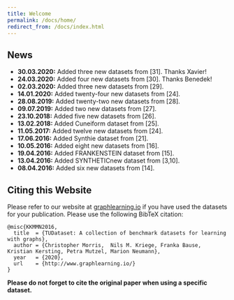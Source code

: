 ```yaml
---
title: Welcome
permalink: /docs/home/
redirect_from: /docs/index.html
---
```

## News

* **30.03.2020:** Added three new datasets from [31]. Thanks Xavier!
* **24.03.2020:** Added four new datasets from [30]. Thanks Benedek!
* **02.03.2020:** Added three new datasets from [29].
* **14.01.2020:** Added twenty-four new datasets from [24].
* **28.08.2019:** Added twenty-two new datasets from [28].
* **09.07.2019:** Added two new datasets from [27].
* **23.10.2018:** Added five new datasets from [26].
* **13.02.2018:** Added Cuneiform dataset from [25].
* **11.05.2017:** Added twelve new datasets from [24].
* **17.06.2016:** Added Synthie dataset from [21].
* **10.05.2016:** Added eight new datasets from [16].
* **19.04.2016:** Added FRANKENSTEIN dataset from [15].
* **13.04.2016:** Added SYNTHETICnew dataset from [3,10].
* **08.04.2016:** Added six new datasets from [14].


## Citing this Website
Please refer to our website at [graphlearning.io](http://www.graphlearning.io/) if you have used the datasets for your publication. Please use the following BibTeX citation:

```
@misc{KKMMN2016,
  title  = {TUDataset: A collection of benchmark datasets for learning with graphs},
  author = {Christopher Morris,  Nils M. Kriege, Franka Bause, Kristian Kersting, Petra Mutzel, Marion Neumann},
  year   = {2020},
  url    = {http://www.graphlearning.io/}
}
```


**Please do not forget to cite the original paper when using a specific dataset.**
